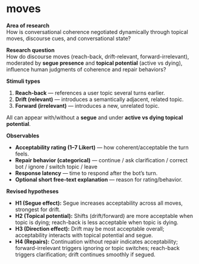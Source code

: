 # moves

**Area of research**  
How is conversational coherence negotiated dynamically through topical moves, discourse cues, and conversational state?

**Research question**  
How do discourse moves (reach-back, drift-relevant, forward-irrelevant), moderated by **segue presence** and **topical potential** (active vs dying), influence human judgments of coherence and repair behaviors?

**Stimuli types**

1. **Reach-back** — references a user topic several turns earlier.
2. **Drift (relevant)** — introduces a semantically adjacent, related topic.
3. **Forward (irrelevant)** — introduces a new, unrelated topic.

All can appear with/without a **segue** and under **active vs dying topical potential**.

**Observables**

* **Acceptability rating (1–7 Likert)** — how coherent/acceptable the turn feels.
* **Repair behavior (categorical)** — continue / ask clarification / correct bot / ignore / switch topic / leave
* **Response latency** — time to respond after the bot’s turn.
* **Optional short free-text explanation** — reason for rating/behavior.

**Revised hypotheses**

* **H1 (Segue effect):** Segue increases acceptability across all moves, strongest for drift.
* **H2 (Topical potential):** Shifts (drift/forward) are more acceptable when topic is dying; reach-back is less acceptable when topic is dying.
* **H3 (Direction effect):** Drift may be most acceptable overall; acceptability interacts with topical potential and segue.
* **H4 (Repairs):** Continuation without repair indicates acceptability; forward-irrelevant triggers ignoring or topic switches; reach-back triggers clarification; drift continues smoothly if segued.
